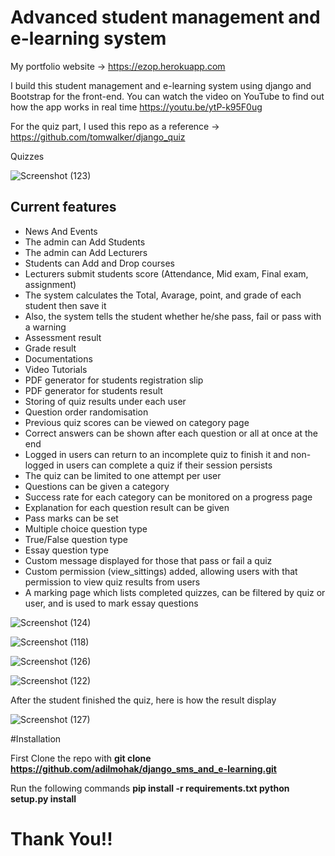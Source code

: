 # Advanced student management and e-learning system
My portfolio website -> https://ezop.herokuapp.com

I build this student management and e-learning system using django and Bootstrap for the front-end. You can watch the video on YouTube to find out how the app works in real time https://youtu.be/ytP-k95F0ug

For the quiz part, I used this repo as a reference -> https://github.com/tomwalker/django_quiz

Quizzes

![Screenshot (123)](https://user-images.githubusercontent.com/60693922/112447687-a802cf80-8d62-11eb-85f5-aebf9164d03a.png)

Current features
----------------
* News And Events
* The admin can Add Students
* The admin can Add Lecturers
* Students can Add and Drop courses
* Lecturers submit students score (Attendance, Mid exam, Final exam, assignment)
* The system calculates the Total, Avarage, point, and grade of each student then save it
* Also, the system tells the student whether he/she pass, fail or pass with a warning
* Assessment result
* Grade result
* Documentations
* Video Tutorials
* PDF generator for students registration slip
* PDF generator for students result
* Storing of quiz results under each user
* Question order randomisation
* Previous quiz scores can be viewed on category page
* Correct answers can be shown after each question or all at once at the end
* Logged in users can return to an incomplete quiz to finish it and non-logged in users can complete a quiz if their session persists
* The quiz can be limited to one attempt per user
* Questions can be given a category
* Success rate for each category can be monitored on a progress page
* Explanation for each question result can be given
* Pass marks can be set
* Multiple choice question type
* True/False question type
* Essay question type
* Custom message displayed for those that pass or fail a quiz
* Custom permission (view_sittings) added, allowing users with that permission to view quiz results from users
* A marking page which lists completed quizzes, can be filtered by quiz or user, and is used to mark essay questions

![Screenshot (124)](https://user-images.githubusercontent.com/60693922/112449252-3f1c5700-8d64-11eb-8549-bfe52122adf3.png)

![Screenshot (118)](https://user-images.githubusercontent.com/60693922/112449489-7d197b00-8d64-11eb-9ed2-ed7dcd2fe89d.png)

![Screenshot (126)](https://user-images.githubusercontent.com/60693922/112449542-8b679700-8d64-11eb-8ff8-4320a720a3d7.png)

![Screenshot (122)](https://user-images.githubusercontent.com/60693922/112449435-6ecb5f00-8d64-11eb-9d34-4dc3473a5312.png)

After the student finished the quiz, here is how the result display

![Screenshot (127)](https://user-images.githubusercontent.com/60693922/89736959-1d40bf00-da76-11ea-98a8-b9e95db4da77.png)

#Installation

First Clone the repo with **git clone https://github.com/adilmohak/django_sms_and_e-learning.git**

Run the following commands
**pip install -r requirements.txt
python setup.py install**

# Thank You!!
